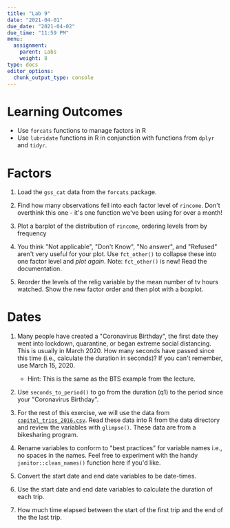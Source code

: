 ```yaml
---
title: "Lab 9"
date: "2021-04-01"
due_date: "2021-04-02"
due_time: "11:59 PM"
menu:
  assignment:
    parent: Labs
    weight: 8
type: docs
editor_options: 
  chunk_output_type: console
---
```


# Learning Outcomes
- Use `forcats` functions to manage factors in R
- Use `lubridate` functions in R in conjunction with functions from `dplyr` and `tidyr`.

# Factors

1. Load the `gss_cat` data from the `forcats` package. 


2. Find how many observations fell into each factor level of `rincome`. Don't overthink this one - it's one function we've been using for over a month!


3. Plot a barplot of the distribution of `rincome`, ordering levels from by frequency


4. You think "Not applicable", "Don't Know", "No answer", and "Refused" aren't very useful for your plot. Use `fct_other()` to collapse these into one factor level and *plot again*. Note: `fct_other()` is new! Read the documentation. 


5. Reorder the levels of the relig variable by the mean number of tv hours watched. Show the new factor order and then plot with a boxplot. 


# Dates

1. Many people have created a "Coronavirus Birthday", the first date they went into lockdown, quarantine, or began extreme social distancing. This is usually in March 2020. How many seconds have passed since this time (i.e., calculate the duration in seconds)? If you can't remember, use March 15, 2020.
    - Hint: This is the same as the BTS example from the lecture. 


2. Use `seconds_to_period()` to go from the duration (q1) to the period since your "Coronavirus Birthday". 


3. For the rest of this exercise, we will use the data from [<i class="fas fa-file-csv"></i> `capital_trips_2016.csv`](/data/capital_trips_2016.csv). Read these data into R from the data directory and review the variables with `glimpse()`. These data are from a bikesharing program.



4. Rename variables to conform to "best practices" for variable names i.e., no spaces in the names. Feel free to  experiment with the handy `janitor::clean_names()` function here if you'd like. 




5. Convert the start date and end date variables to be date-times.



6. Use the start date and end date variables to calculate the duration of each trip. 




7. How much time elapsed between the start of the first trip and the end of the the last trip.





